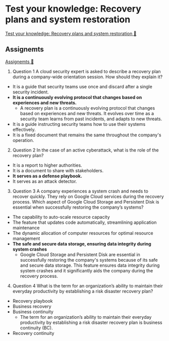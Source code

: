 # Test your knowledge: Recovery plans and system restoration

[Test your knowledge: Recovery plans and system restoration 🔗](https://www.coursera.org/learn/detect-respond-and-recover-from-cloud-cybersecurity-attacks/assignment-submission/os8sk/test-your-knowledge-recovery-plans-and-system-restoration)

## Assignemts

[Assignemts 🔗](https://www.coursera.org/learn/detect-respond-and-recover-from-cloud-cybersecurity-attacks/assignment-submission/os8sk/test-your-knowledge-recovery-plans-and-system-restoration/attempt)

1.  Question 1
    A cloud security expert is asked to describe a recovery plan during a company-wide orientation session. How should they explain it?

- It is a guide that security teams use once and discard after a single security incident.
- **It is a continuously evolving protocol that changes based on experiences and new threats.**
  - A recovery plan is a continuously evolving protocol that changes based on experiences and new threats. It evolves over time as a security team learns from past incidents, and adapts to new threats.
- It is a guide instructing security teams how to use their systems effectively.
- It is a fixed document that remains the same throughout the company's operation.

2. Question 2
   In the case of an active cyberattack, what is the role of the recovery plan?

- It is a report to higher authorities.
- It is a document to share with stakeholders.
- **It serves as a defense playbook.**
- It serves as an attack detector.

3. Question 3
   A company experiences a system crash and needs to recover quickly. They rely on Google Cloud services during the recovery process. Which aspect of Google Cloud Storage and Persistent Disk is essential when successfully restoring the company’s systems?

- The capability to auto-scale resource capacity
- The feature that updates code automatically, streamlining application maintenance
- The dynamic allocation of computer resources for optimal resource management
- **The safe and secure data storage, ensuring data integrity during system crashes**
  - Google Cloud Storage and Persistent Disk are essential in successfully restoring the company's systems because of its safe and secure data storage. This feature ensures data integrity during system crashes and it significantly aids the company during the recovery process.

4. Question 4
   What is the term for an organization’s ability to maintain their everyday productivity by establishing a risk disaster recovery plan?

- Recovery playbook
- Business recovery
- Business continuity
  - The term for an organization’s ability to maintain their everyday productivity by establishing a risk disaster recovery plan is business continuity (BC).
- Recovery continuity
